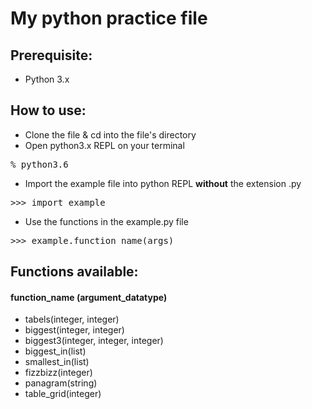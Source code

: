 # My python practice file

## Prerequisite:
* Python 3.x 

## How to use:
* Clone the file & cd into the file's directory 
* Open python3.x REPL on your terminal
<pre>% python3.6</pre>
* Import the example file into python REPL **without** the extension .py
<pre>>>> import example</pre>
* Use the functions in the example.py file
<pre>>>> example.function_name(args)</pre>

## Functions available:
#### function_name (argument_datatype)
* tabels(integer, integer)
* biggest(integer, integer)
* biggest3(integer, integer, integer)
* biggest_in(list)
* smallest_in(list)
* fizzbizz(integer)
* panagram(string)
* table_grid(integer)